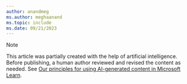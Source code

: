 ```yaml
---
author: anandmeg
ms.author: meghaanand
ms.topic: include
ms.date: 09/21/2023
---
```


> [!NOTE]
> This article was partially created with the help of artificial intelligence. Before publishing, a human author reviewed and revised the content as needed. See [Our principles for using AI-generated content in Microsoft Learn](https://aka.ms/ai-content-principles).
